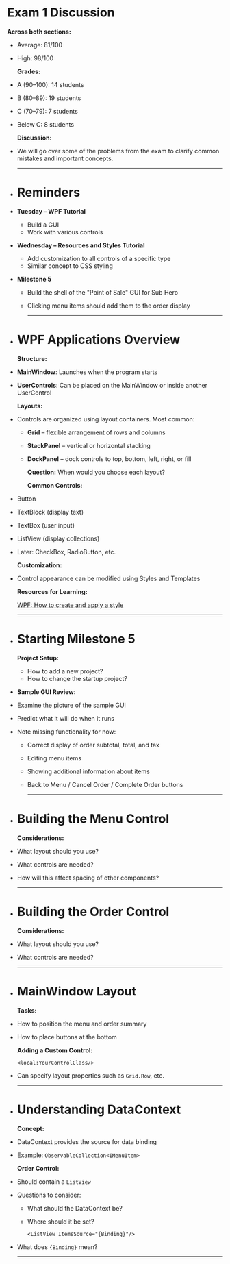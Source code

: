 # Exam 1 Discussion

**Across both sections:**
- Average: 81/100
- High: 98/100
  
  **Grades:**
- A (90–100): 14 students
- B (80–89): 19 students
- C (70–79): 7 students
- Below C: 8 students
  
  **Discussion:**
- We will go over some of the problems from the exam to clarify common mistakes and important concepts.
  
  ---
- # Reminders
- **Tuesday – WPF Tutorial**
	- Build a GUI
	- Work with various controls
- **Wednesday – Resources and Styles Tutorial**
	- Add customization to all controls of a specific type
	- Similar concept to CSS styling
- **Milestone 5**
	- Build the shell of the "Point of Sale" GUI for Sub Hero
	- Clicking menu items should add them to the order display
	  
	  ---
- # WPF Applications Overview
  
  **Structure:**
- **MainWindow**: Launches when the program starts
- **UserControls**: Can be placed on the MainWindow or inside another UserControl
  
  **Layouts:**
- Controls are organized using layout containers. Most common:
	- **Grid** – flexible arrangement of rows and columns
	- **StackPanel** – vertical or horizontal stacking
	- **DockPanel** – dock controls to top, bottom, left, right, or fill
	  
	  **Question:** When would you choose each layout?
	  
	  **Common Controls:**
- Button
- TextBlock (display text)
- TextBox (user input)
- ListView (display collections)
- Later: CheckBox, RadioButton, etc.
  
  **Customization:**
- Control appearance can be modified using Styles and Templates
  
  **Resources for Learning:**
  
  [WPF: How to create and apply a style](https://learn.microsoft.com/en-us/dotnet/desktop/wpf/controls/how-to-create-apply-style?view=netdesktop-8.0)
  
  ---
- # Starting Milestone 5
  
  **Project Setup:**
	- How to add a new project?
	- How to change the startup project?
- **Sample GUI Review:**
- Examine the picture of the sample GUI
- Predict what it will do when it runs
- Note missing functionality for now:
	- Correct display of order subtotal, total, and tax
	- Editing menu items
	- Showing additional information about items
	- Back to Menu / Cancel Order / Complete Order buttons
	  
	  ---
- # Building the Menu Control
  
  **Considerations:**
- What layout should you use?
- What controls are needed?
- How will this affect spacing of other components?
  
  ---
- # Building the Order Control
  
  **Considerations:**
- What layout should you use?
- What controls are needed?
  
  ---
- # MainWindow Layout
  
  **Tasks:**
- How to position the menu and order summary
- How to place buttons at the bottom
  
  **Adding a Custom Control:**
  
  ```
  <local:YourControlClass/>
  ```
- Can specify layout properties such as `Grid.Row`, etc.
  
  ---
- # Understanding DataContext
  
  **Concept:**
- DataContext provides the source for data binding
- Example: `ObservableCollection<IMenuItem>`
  
  **Order Control:**
- Should contain a `ListView`
- Questions to consider:
	- What should the DataContext be?
	- Where should it be set?
	  
	  ```
	  <ListView ItemsSource="{Binding}"/>
	  ```
- What does `{Binding}` mean?
  
  ---